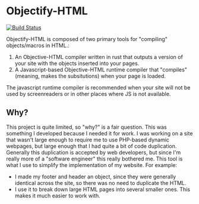 # Objectify-HTML
[![Build Status](https://travis-ci.org/JosiahOne/Objectify-HTML.svg?branch=parameters)](https://travis-ci.org/JosiahOne/Objectify-HTML)

Objectify-HTML is composed of two primary tools for "compiling" objects/macros in HTML.:

1. An Objective-HTML compiler written in rust that outputs a version of your site with the objects inserted into your pages.
2. A Javascript-based Objective-HTML runtime compiler that "compiles" (meaning, makes the subsitutions) when your page is loaded.

The javascript runtime compiler is recommended when your site will not be used by screenreaders or in other places where JS is not available.

## Why? ##
This project is quite limited, so "why?" is a fair question. This was something I developed because I needed it for work. I was working on a site that wasn't large enough to require me to use PHP-based dynamic webpages, but large enough that I had quite a bit of code duplication. Generally this duplication is accepted by web developers, but since I'm really more of a "software engineer" this really bothered me. This tool is what I use to simplify the implementation of my website. For example:

* I made my footer and header an object, since they were generally identical across the site, so there was no need to duplicate the HTML.
* I use it to break down large HTML pages into several smaller ones. This makes it much easier to work with.
